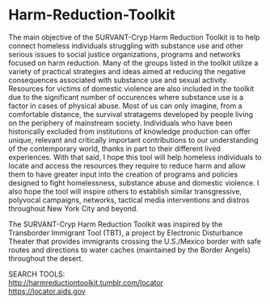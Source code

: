 # Harm-Reduction-Toolkit

The main objective of the SURVANT-Cryp Harm Reduction Toolkit is to help connect homeless individuals struggling with substance use and other serious issues to social justice organizations, programs and networks focused on harm reduction. Many of the groups listed in the toolkit utilize a variety of practical strategies and ideas aimed at reducing the negative consequences associated with substance use and sexual activity. Resources for victims of domestic violence are also included in the toolkit due to the significant number of occurences where substance use is a factor in cases of physical abuse. Most of us can only imagine, from a comfortable distance, the survival stratagems developed by people living on the periphery of mainstream society. Individuals who have been historically excluded from institutions of knowledge production can offer unique, relevant and critically important contributions to our understanding of the contemporary world, thanks in part to their different lived experiences. With that said, I hope this tool will help homeless individuals to locate and access the resources they require to reduce harm and allow them to have greater input into the creation of programs and policies designed to fight homelessness, substance abuse and domestic violence. I also hope the tool will inspire others to establish similar transgressive, polyvocal campaigns, networks, tactical media interventions and distros throughout New York City and beyond.<br>

The SURVANT-Cryp Harm Reduction Toolkit was inspired by the Transborder Immigrant Tool (TBT), a project by Electronic Disturbance Theater that provides immigrants crossing the U.S./Mexico border with safe routes and directions to water caches (maintained by the Border Angels) throughout the desert.<br>

SEARCH TOOLS:<br>
http://harmreductiontoolkit.tumblr.com/locator<br>
https://locator.aids.gov<br><br>




